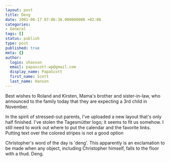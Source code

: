 ```yaml
---
layout: post
title: Deng
date: 2001-06-17 07:06:38.000000000 +02:00
categories:
- General
tags: []
status: publish
type: post
published: true
meta: {}
author:
  login: shanson
  email: papascott-wp@gmail.com
  display_name: PapaScott
  first_name: Scott
  last_name: Hanson
---
```

<p>Best wishes to Roland and Kirsten, Mama's brother and sister-in-law, who announced to the family today that they are expecting a 3rd child in November. </p>
<p>In the spirit of stressed-out parents, I've uploaded a new layout that's only half finished. I've stolen the Tagesmütter logo; it seems to fit us somehow. I still need to work out where to put the calendar and the favorite links. Putting text over the colored stripes is not a good option</p>
<p>Christopher's word of the day is 'deng'. This apparently is an exclamation to be made when any object, including Christopher himself, falls to the floor with a thud. Deng.</p>
